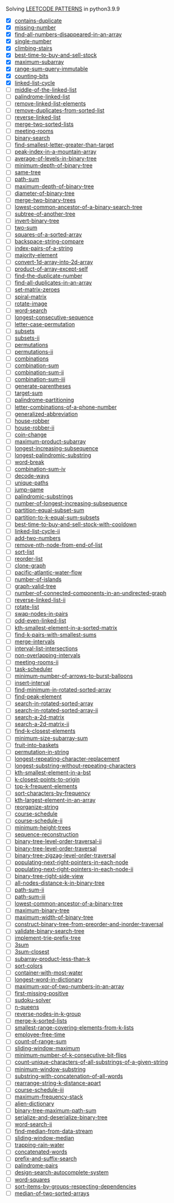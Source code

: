 Solving [LEETCODE PATTERNS](https://seanprashad.com/leetcode-patterns/) in python3.9.9

- [x] [contains-duplicate](https://leetcode.com/problems/contains-duplicate/)
- [x] [missing-number](https://leetcode.com/problems/missing-number/)
- [x] [find-all-numbers-disappeared-in-an-array](https://leetcode.com/problems/find-all-numbers-disappeared-in-an-array/)
- [x] [single-number](https://leetcode.com/problems/single-number/)
- [x] [climbing-stairs](https://leetcode.com/problems/climbing-stairs/)
- [x] [best-time-to-buy-and-sell-stock](https://leetcode.com/problems/best-time-to-buy-and-sell-stock/)
- [x] [maximum-subarray](https://leetcode.com/problems/maximum-subarray/)
- [x] [range-sum-query-immutable](https://leetcode.com/problems/range-sum-query-immutable/)
- [x] [counting-bits](https://leetcode.com/problems/counting-bits/)
- [x] [linked-list-cycle](https://leetcode.com/problems/linked-list-cycle/)
- [ ] [middle-of-the-linked-list](https://leetcode.com/problems/middle-of-the-linked-list/)
- [ ] [palindrome-linked-list](https://leetcode.com/problems/palindrome-linked-list/)
- [ ] [remove-linked-list-elements](https://leetcode.com/problems/remove-linked-list-elements/)
- [ ] [remove-duplicates-from-sorted-list](https://leetcode.com/problems/remove-duplicates-from-sorted-list/)
- [ ] [reverse-linked-list](https://leetcode.com/problems/reverse-linked-list/)
- [ ] [merge-two-sorted-lists](https://leetcode.com/problems/merge-two-sorted-lists/)
- [ ] [meeting-rooms](https://leetcode.com/problems/meeting-rooms/)
- [ ] [binary-search](https://leetcode.com/problems/binary-search/)
- [ ] [find-smallest-letter-greater-than-target](https://leetcode.com/problems/find-smallest-letter-greater-than-target/)
- [ ] [peak-index-in-a-mountain-array](https://leetcode.com/problems/peak-index-in-a-mountain-array/)
- [ ] [average-of-levels-in-binary-tree](https://leetcode.com/problems/average-of-levels-in-binary-tree/)
- [ ] [minimum-depth-of-binary-tree](https://leetcode.com/problems/minimum-depth-of-binary-tree/)
- [ ] [same-tree](https://leetcode.com/problems/same-tree/)
- [ ] [path-sum](https://leetcode.com/problems/path-sum/)
- [ ] [maximum-depth-of-binary-tree](https://leetcode.com/problems/maximum-depth-of-binary-tree/)
- [ ] [diameter-of-binary-tree](https://leetcode.com/problems/diameter-of-binary-tree/)
- [ ] [merge-two-binary-trees](https://leetcode.com/problems/merge-two-binary-trees/)
- [ ] [lowest-common-ancestor-of-a-binary-search-tree](https://leetcode.com/problems/lowest-common-ancestor-of-a-binary-search-tree/)
- [ ] [subtree-of-another-tree](https://leetcode.com/problems/subtree-of-another-tree/)
- [ ] [invert-binary-tree](https://leetcode.com/problems/invert-binary-tree/)
- [ ] [two-sum](https://leetcode.com/problems/two-sum/)
- [ ] [squares-of-a-sorted-array](https://leetcode.com/problems/squares-of-a-sorted-array/)
- [ ] [backspace-string-compare](https://leetcode.com/problems/backspace-string-compare/)
- [ ] [index-pairs-of-a-string](https://leetcode.com/problems/index-pairs-of-a-string/)
- [ ] [majority-element](https://leetcode.com/problems/majority-element/)
- [ ] [convert-1d-array-into-2d-array](https://leetcode.com/problems/convert-1d-array-into-2d-array/)
- [ ] [product-of-array-except-self](https://leetcode.com/problems/product-of-array-except-self/)
- [ ] [find-the-duplicate-number](https://leetcode.com/problems/find-the-duplicate-number/)
- [ ] [find-all-duplicates-in-an-array](https://leetcode.com/problems/find-all-duplicates-in-an-array/)
- [ ] [set-matrix-zeroes](https://leetcode.com/problems/set-matrix-zeroes/)
- [ ] [spiral-matrix](https://leetcode.com/problems/spiral-matrix/)
- [ ] [rotate-image](https://leetcode.com/problems/rotate-image/)
- [ ] [word-search](https://leetcode.com/problems/word-search/)
- [ ] [longest-consecutive-sequence](https://leetcode.com/problems/longest-consecutive-sequence/)
- [ ] [letter-case-permutation](https://leetcode.com/problems/letter-case-permutation/)
- [ ] [subsets](https://leetcode.com/problems/subsets/)
- [ ] [subsets-ii](https://leetcode.com/problems/subsets-ii/)
- [ ] [permutations](https://leetcode.com/problems/permutations/)
- [ ] [permutations-ii](https://leetcode.com/problems/permutations-ii/)
- [ ] [combinations](https://leetcode.com/problems/combinations/)
- [ ] [combination-sum](https://leetcode.com/problems/combination-sum/)
- [ ] [combination-sum-ii](https://leetcode.com/problems/combination-sum-ii/)
- [ ] [combination-sum-iii](https://leetcode.com/problems/combination-sum-iii/)
- [ ] [generate-parentheses](https://leetcode.com/problems/generate-parentheses/)
- [ ] [target-sum](https://leetcode.com/problems/target-sum/)
- [ ] [palindrome-partitioning](https://leetcode.com/problems/palindrome-partitioning/)
- [ ] [letter-combinations-of-a-phone-number](https://leetcode.com/problems/letter-combinations-of-a-phone-number/)
- [ ] [generalized-abbreviation](https://leetcode.com/problems/generalized-abbreviation/)
- [ ] [house-robber](https://leetcode.com/problems/house-robber/)
- [ ] [house-robber-ii](https://leetcode.com/problems/house-robber-ii/)
- [ ] [coin-change](https://leetcode.com/problems/coin-change/)
- [ ] [maximum-product-subarray](https://leetcode.com/problems/maximum-product-subarray/)
- [ ] [longest-increasing-subsequence](https://leetcode.com/problems/longest-increasing-subsequence/)
- [ ] [longest-palindromic-substring](https://leetcode.com/problems/longest-palindromic-substring/)
- [ ] [word-break](https://leetcode.com/problems/word-break/)
- [ ] [combination-sum-iv](https://leetcode.com/problems/combination-sum-iv/)
- [ ] [decode-ways](https://leetcode.com/problems/decode-ways/)
- [ ] [unique-paths](https://leetcode.com/problems/unique-paths/)
- [ ] [jump-game](https://leetcode.com/problems/jump-game/)
- [ ] [palindromic-substrings](https://leetcode.com/problems/palindromic-substrings/)
- [ ] [number-of-longest-increasing-subsequence](https://leetcode.com/problems/number-of-longest-increasing-subsequence/)
- [ ] [partition-equal-subset-sum](https://leetcode.com/problems/partition-equal-subset-sum/)
- [ ] [partition-to-k-equal-sum-subsets](https://leetcode.com/problems/partition-to-k-equal-sum-subsets/)
- [ ] [best-time-to-buy-and-sell-stock-with-cooldown](https://leetcode.com/problems/best-time-to-buy-and-sell-stock-with-cooldown/)
- [ ] [linked-list-cycle-ii](https://leetcode.com/problems/linked-list-cycle-ii/)
- [ ] [add-two-numbers](https://leetcode.com/problems/add-two-numbers/)
- [ ] [remove-nth-node-from-end-of-list](https://leetcode.com/problems/remove-nth-node-from-end-of-list/)
- [ ] [sort-list](https://leetcode.com/problems/sort-list/)
- [ ] [reorder-list](https://leetcode.com/problems/reorder-list/)
- [ ] [clone-graph](https://leetcode.com/problems/clone-graph/)
- [ ] [pacific-atlantic-water-flow](https://leetcode.com/problems/pacific-atlantic-water-flow/)
- [ ] [number-of-islands](https://leetcode.com/problems/number-of-islands/)
- [ ] [graph-valid-tree](https://leetcode.com/problems/graph-valid-tree/)
- [ ] [number-of-connected-components-in-an-undirected-graph](https://leetcode.com/problems/number-of-connected-components-in-an-undirected-graph/)
- [ ] [reverse-linked-list-ii](https://leetcode.com/problems/reverse-linked-list-ii/)
- [ ] [rotate-list](https://leetcode.com/problems/rotate-list/)
- [ ] [swap-nodes-in-pairs](https://leetcode.com/problems/swap-nodes-in-pairs/)
- [ ] [odd-even-linked-list](https://leetcode.com/problems/odd-even-linked-list/)
- [ ] [kth-smallest-element-in-a-sorted-matrix](https://leetcode.com/problems/kth-smallest-element-in-a-sorted-matrix/)
- [ ] [find-k-pairs-with-smallest-sums](https://leetcode.com/problems/find-k-pairs-with-smallest-sums/)
- [ ] [merge-intervals](https://leetcode.com/problems/merge-intervals/)
- [ ] [interval-list-intersections](https://leetcode.com/problems/interval-list-intersections/)
- [ ] [non-overlapping-intervals](https://leetcode.com/problems/non-overlapping-intervals/)
- [ ] [meeting-rooms-ii](https://leetcode.com/problems/meeting-rooms-ii/)
- [ ] [task-scheduler](https://leetcode.com/problems/task-scheduler/)
- [ ] [minimum-number-of-arrows-to-burst-balloons](https://leetcode.com/problems/minimum-number-of-arrows-to-burst-balloons/)
- [ ] [insert-interval](https://leetcode.com/problems/insert-interval/)
- [ ] [find-minimum-in-rotated-sorted-array](https://leetcode.com/problems/find-minimum-in-rotated-sorted-array/)
- [ ] [find-peak-element](https://leetcode.com/problems/find-peak-element/)
- [ ] [search-in-rotated-sorted-array](https://leetcode.com/problems/search-in-rotated-sorted-array/)
- [ ] [search-in-rotated-sorted-array-ii](https://leetcode.com/problems/search-in-rotated-sorted-array-ii/)
- [ ] [search-a-2d-matrix](https://leetcode.com/problems/search-a-2d-matrix/)
- [ ] [search-a-2d-matrix-ii](https://leetcode.com/problems/search-a-2d-matrix-ii/)
- [ ] [find-k-closest-elements](https://leetcode.com/problems/find-k-closest-elements/)
- [ ] [minimum-size-subarray-sum](https://leetcode.com/problems/minimum-size-subarray-sum/)
- [ ] [fruit-into-baskets](https://leetcode.com/problems/fruit-into-baskets/)
- [ ] [permutation-in-string](https://leetcode.com/problems/permutation-in-string/)
- [ ] [longest-repeating-character-replacement](https://leetcode.com/problems/longest-repeating-character-replacement/)
- [ ] [longest-substring-without-repeating-characters](https://leetcode.com/problems/longest-substring-without-repeating-characters/)
- [ ] [kth-smallest-element-in-a-bst](https://leetcode.com/problems/kth-smallest-element-in-a-bst/)
- [ ] [k-closest-points-to-origin](https://leetcode.com/problems/k-closest-points-to-origin/)
- [ ] [top-k-frequent-elements](https://leetcode.com/problems/top-k-frequent-elements/)
- [ ] [sort-characters-by-frequency](https://leetcode.com/problems/sort-characters-by-frequency/)
- [ ] [kth-largest-element-in-an-array](https://leetcode.com/problems/kth-largest-element-in-an-array/)
- [ ] [reorganize-string](https://leetcode.com/problems/reorganize-string/)
- [ ] [course-schedule](https://leetcode.com/problems/course-schedule/)
- [ ] [course-schedule-ii](https://leetcode.com/problems/course-schedule-ii/)
- [ ] [minimum-height-trees](https://leetcode.com/problems/minimum-height-trees/)
- [ ] [sequence-reconstruction](https://leetcode.com/problems/sequence-reconstruction/)
- [ ] [binary-tree-level-order-traversal-ii](https://leetcode.com/problems/binary-tree-level-order-traversal-ii/)
- [ ] [binary-tree-level-order-traversal](https://leetcode.com/problems/binary-tree-level-order-traversal/)
- [ ] [binary-tree-zigzag-level-order-traversal](https://leetcode.com/problems/binary-tree-zigzag-level-order-traversal/)
- [ ] [populating-next-right-pointers-in-each-node](https://leetcode.com/problems/populating-next-right-pointers-in-each-node/)
- [ ] [populating-next-right-pointers-in-each-node-ii](https://leetcode.com/problems/populating-next-right-pointers-in-each-node-ii/)
- [ ] [binary-tree-right-side-view](https://leetcode.com/problems/binary-tree-right-side-view/)
- [ ] [all-nodes-distance-k-in-binary-tree](https://leetcode.com/problems/all-nodes-distance-k-in-binary-tree/)
- [ ] [path-sum-ii](https://leetcode.com/problems/path-sum-ii/)
- [ ] [path-sum-iii](https://leetcode.com/problems/path-sum-iii/)
- [ ] [lowest-common-ancestor-of-a-binary-tree](https://leetcode.com/problems/lowest-common-ancestor-of-a-binary-tree/)
- [ ] [maximum-binary-tree](https://leetcode.com/problems/maximum-binary-tree/)
- [ ] [maximum-width-of-binary-tree](https://leetcode.com/problems/maximum-width-of-binary-tree/)
- [ ] [construct-binary-tree-from-preorder-and-inorder-traversal](https://leetcode.com/problems/construct-binary-tree-from-preorder-and-inorder-traversal/)
- [ ] [validate-binary-search-tree](https://leetcode.com/problems/validate-binary-search-tree/)
- [ ] [implement-trie-prefix-tree](https://leetcode.com/problems/implement-trie-prefix-tree/)
- [ ] [3sum](https://leetcode.com/problems/3sum/)
- [ ] [3sum-closest](https://leetcode.com/problems/3sum-closest/)
- [ ] [subarray-product-less-than-k](https://leetcode.com/problems/subarray-product-less-than-k/)
- [ ] [sort-colors](https://leetcode.com/problems/sort-colors/)
- [ ] [container-with-most-water](https://leetcode.com/problems/container-with-most-water/)
- [ ] [longest-word-in-dictionary](https://leetcode.com/problems/longest-word-in-dictionary/)
- [ ] [maximum-xor-of-two-numbers-in-an-array](https://leetcode.com/problems/maximum-xor-of-two-numbers-in-an-array/)
- [ ] [first-missing-positive](https://leetcode.com/problems/first-missing-positive/)
- [ ] [sudoku-solver](https://leetcode.com/problems/sudoku-solver/)
- [ ] [n-queens](https://leetcode.com/problems/n-queens/)
- [ ] [reverse-nodes-in-k-group](https://leetcode.com/problems/reverse-nodes-in-k-group/)
- [ ] [merge-k-sorted-lists](https://leetcode.com/problems/merge-k-sorted-lists/)
- [ ] [smallest-range-covering-elements-from-k-lists](https://leetcode.com/problems/smallest-range-covering-elements-from-k-lists/)
- [ ] [employee-free-time](https://leetcode.com/problems/employee-free-time/)
- [ ] [count-of-range-sum](https://leetcode.com/problems/count-of-range-sum/)
- [ ] [sliding-window-maximum](https://leetcode.com/problems/sliding-window-maximum/)
- [ ] [minimum-number-of-k-consecutive-bit-flips](https://leetcode.com/problems/minimum-number-of-k-consecutive-bit-flips/)
- [ ] [count-unique-characters-of-all-substrings-of-a-given-string](https://leetcode.com/problems/)
- [ ] [minimum-window-substring](https://leetcode.com/problems/minimum-window-substring/)
- [ ] [substring-with-concatenation-of-all-words](https://leetcode.com/problems/substring-with-concatenation-of-all-words/)
- [ ] [rearrange-string-k-distance-apart](https://leetcode.com/problems/rearrange-string-k-distance-apart/)
- [ ] [course-schedule-iii](https://leetcode.com/problems/course-schedule-iii/)
- [ ] [maximum-frequency-stack](https://leetcode.com/problems/maximum-frequency-stack/)
- [ ] [alien-dictionary](https://leetcode.com/problems/alien-dictionary/)
- [ ] [binary-tree-maximum-path-sum](https://leetcode.com/problems/binary-tree-maximum-path-sum/)
- [ ] [serialize-and-deserialize-binary-tree](https://leetcode.com/problems/serialize-and-deserialize-binary-tree/)
- [ ] [word-search-ii](https://leetcode.com/problems/word-search-ii/)
- [ ] [find-median-from-data-stream](https://leetcode.com/problems/find-median-from-data-stream/)
- [ ] [sliding-window-median](https://leetcode.com/problems/sliding-window-median/)
- [ ] [trapping-rain-water](https://leetcode.com/problems/trapping-rain-water/)
- [ ] [concatenated-words](https://leetcode.com/problems/concatenated-words/)
- [ ] [prefix-and-suffix-search](https://leetcode.com/problems/prefix-and-suffix-search/)
- [ ] [palindrome-pairs](https://leetcode.com/problems/palindrome-pairs/)
- [ ] [design-search-autocomplete-system](https://leetcode.com/problems/design-search-autocomplete-system/)
- [ ] [word-squares](https://leetcode.com/problems/word-squares/)
- [ ] [sort-items-by-groups-respecting-dependencies](https://leetcode.com/problems/sort-items-by-groups-respecting-dependencies/)
- [ ] [median-of-two-sorted-arrays](https://leetcode.com/problems/median-of-two-sorted-arrays/)
